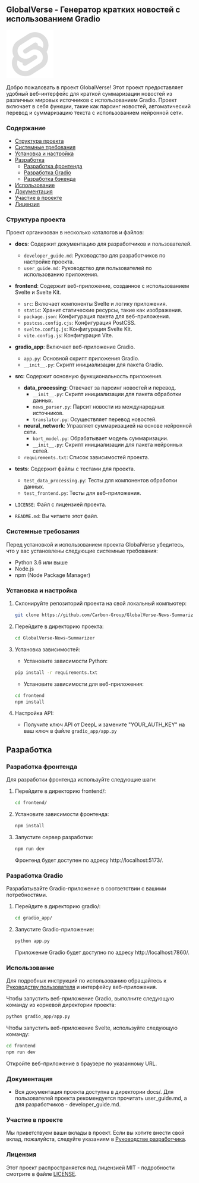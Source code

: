 ## GlobalVerse - Генератор кратких новостей с использованием Gradio

![Логотип GlobalVerse](frontend/static/favicon.png)

Добро пожаловать в проект GlobalVerse! Этот проект предоставляет удобный веб-интерфейс для краткой суммаризации новостей из различных мировых источников с использованием Gradio. Проект включает в себя функции, такие как парсинг новостей, автоматический перевод и суммаризацию текста с использованием нейронной сети.

### Содержание
- [Структура проекта](#структура-проекта)
- [Системные требования](#системные-требования)
- [Установка и настройка](#установка-и-настройка)
- [Разработка](#разработка)
  - [Разработка фронтенда](#разработка-фронтенда)
  - [Разработка Gradio](#разработка-gradio)
  - [Разработка бэкенда](#разработка-бэкенда)
- [Использование](#использование)
- [Документация](#документация)
- [Участие в проекте](#участие-в-проекте)
- [Лицензия](#лицензия)

### Структура проекта

Проект организован в несколько каталогов и файлов:

- **docs**: Содержит документацию для разработчиков и пользователей.
  - `developer_guide.md`: Руководство для разработчиков по настройке проекта.
  - `user_guide.md`: Руководство для пользователей по использованию приложения.

- **frontend**: Содержит веб-приложение, созданное с использованием Svelte и Svelte Kit.
  - `src`: Включает компоненты Svelte и логику приложения.
  - `static`: Хранит статические ресурсы, такие как изображения.
  - `package.json`: Конфигурация пакета для веб-приложения.
  - `postcss.config.cjs`: Конфигурация PostCSS.
  - `svelte.config.js`: Конфигурация Svelte Kit.
  - `vite.config.js`: Конфигурация Vite.

- **gradio_app**: Включает веб-приложение Gradio.
  - `app.py`: Основной скрипт приложения Gradio.
  - `__init__.py`: Скрипт инициализации для пакета Gradio.

- **src**: Содержит основную функциональность приложения.
  - **data_processing**: Отвечает за парсинг новостей и перевод.
    - `__init__.py`: Скрипт инициализации для пакета обработки данных.
    - `news_parser.py`: Парсит новости из международных источников.
    - `translator.py`: Осуществляет перевод новостей.
  - **neural_network**: Управляет суммаризацией на основе нейронной сети.
    - `bart_model.py`: Обрабатывает модель суммаризации.
    - `__init__.py`: Скрипт инициализации для пакета нейронных сетей.
  - `requirements.txt`: Список зависимостей проекта.

- **tests**: Содержит файлы с тестами для проекта.
  - `test_data_processing.py`: Тесты для компонентов обработки данных.
  - `test_frontend.py`: Тесты для веб-приложения.

- `LICENSE`: Файл с лицензией проекта.
- `README.md`: Вы читаете этот файл.

### Системные требования

Перед установкой и использованием проекта GlobalVerse убедитесь, что у вас установлены следующие системные требования:

- Python 3.6 или выше
- Node.js
- npm (Node Package Manager)

### Установка и настройка

1. Склонируйте репозиторий проекта на свой локальный компьютер:

   ```bash
   git clone https://github.com/Carbon-Group/GlobalVerse-News-Summarizer.git
   ```

2. Перейдите в директорию проекта:

   ```bash
   cd GlobalVerse-News-Summarizer
   ```

3. Установка зависимостей:

   - Установите зависимости Python:

   ```bash
   pip install -r requirements.txt
   ```

   - Установите зависимости для веб-приложения:

   ```bash
   cd frontend
   npm install
   ```

4. Настройка API:

   - Получите ключ API от DeepL и замените "YOUR_AUTH_KEY" на ваш ключ в файле `gradio_app/app.py`

## Разработка

### Разработка фронтенда

Для разработки фронтенда используйте следующие шаги:

1. Перейдите в директорию frontend/:

   ```bash
   cd frontend/
   ```

2. Установите зависимости фронтенда:

   ```bash
   npm install
   ```

3. Запустите сервер разработки:

   ```bash
   npm run dev
   ```

   Фронтенд будет доступен по адресу http://localhost:5173/.

### Разработка Gradio

Разрабатывайте Gradio-приложение в соответствии с вашими потребностями.

1. Перейдите в директорию gradio/:

   ```bash
   cd gradio_app/
   ```

2. Запустите Gradio-приложение:

   ```bash
   python app.py
   ```

   Приложение Gradio будет доступно по адресу http://localhost:7860/.

### Использование

Для подробных инструкций по использованию обращайтесь к [Руководству пользователя](docs/user_guide.md) и интерфейсу веб-приложения.

Чтобы запустить веб-приложение Gradio, выполните следующую команду из корневой директории проекта:

```bash
python gradio_app/app.py
```

Чтобы запустить веб-приложение Svelte, используйте следующую команду:

```bash
cd frontend
npm run dev
```

Откройте веб-приложение в браузере по указанному URL.

### Документация

- Вся документация проекта доступна в директории docs/. Для пользователей проекта рекомендуется прочитать user_guide.md, а для разработчиков - developer_guide.md.

### Участие в проекте

Мы приветствуем ваши вклады в проект. Если вы хотите внести свой вклад, пожалуйста, следуйте указаниям в [Руководстве разработчика](docs/developer_guide.md).

### Лицензия

Этот проект распространяется под лицензией MIT - подробности смотрите в файле [LICENSE](LICENSE).